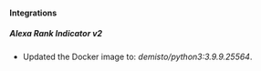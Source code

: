 #### Integrations
##### Alexa Rank Indicator v2
- Updated the Docker image to: *demisto/python3:3.9.9.25564*.
